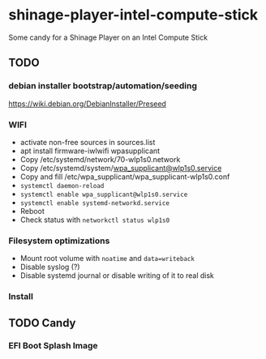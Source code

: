 # shinage-player-intel-compute-stick

Some candy for a Shinage Player on an Intel Compute Stick


## TODO

### debian installer bootstrap/automation/seeding

https://wiki.debian.org/DebianInstaller/Preseed

### WIFI

* activate non-free sources in sources.list
* apt install firmware-iwlwifi wpasupplicant
* Copy /etc/systemd/network/70-wlp1s0.network
* Copy /etc/systemd/system/wpa_supplicant@wlp1s0.service
* Copy and fill /etc/wpa_supplicant/wpa_supplicant-wlp1s0.conf
* `systemctl daemon-reload`
* `systemctl enable wpa_supplicant@wlp1s0.service`
* `systemctl enable systemd-networkd.service`
* Reboot
* Check status with `networkctl status wlp1s0`

### Filesystem optimizations

* Mount root volume with `noatime` and `data=writeback`
* Disable syslog (?)
* Disable systemd journal or disable writing of it to real disk

### Install


## TODO Candy

### EFI Boot Splash Image

